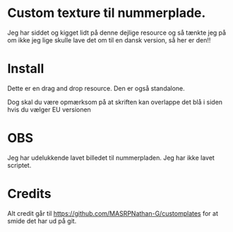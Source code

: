 # Custom texture til nummerplade.

Jeg har siddet og kigget lidt på denne dejlige resource og så tænkte jeg på om ikke jeg lige skulle lave det om til en dansk version, så her er den!!

# Install

Dette er en drag and drop resource. Den er også standalone.

Dog skal du være opmærksom på at skriften kan overlappe det blå i siden hvis du vælger EU versionen

# OBS

Jeg har udelukkende lavet billedet til nummerpladen. Jeg har ikke lavet scriptet. 

# Credits

Alt credit går til https://github.com/MASRPNathan-G/customplates for at smide det har ud på git.

